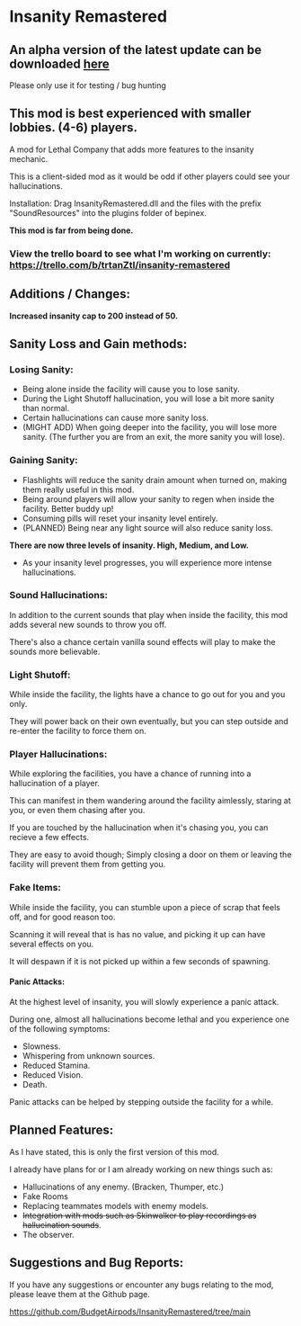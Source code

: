 # Insanity Remastered

## An alpha version of the latest update can be downloaded [here](https://github.com/BudgetAirpods/InsanityRemastered/releases/tag/v1.1.0-alpha)
Please only use it for testing / bug hunting
## This mod is best experienced with smaller lobbies. (4-6) players.
A mod for Lethal Company that adds more features to the insanity mechanic.

This is a client-sided mod as it would be odd if other players could see your hallucinations.

Installation:
Drag InsanityRemastered.dll and the files with the prefix "SoundResources" into the plugins folder of bepinex.

**This mod is far from being done.**

### View the trello board to see what I'm working on currently: https://trello.com/b/trtanZtI/insanity-remastered

## Additions / Changes:

**Increased insanity cap to 200 instead of 50.**

## Sanity Loss and Gain methods:

### Losing Sanity:
   - Being alone inside the facility will cause you to lose sanity.
   - During the Light Shutoff hallucination, you will lose a bit more sanity than normal.
   - Certain hallucinations can cause more sanity loss.
   - (MIGHT ADD) When going deeper into the facility, you will lose more sanity. (The further you are from an exit, the more sanity you will lose).

### Gaining Sanity:
   - Flashlights will reduce the sanity drain amount when turned on, making them really useful in this mod.
   - Being around players will allow your sanity to regen when inside the facility. Better buddy up!
   - Consuming pills will reset your insanity level entirely.
   - (PLANNED) Being near any light source will also reduce sanity loss.
     
**There are now three levels of insanity. High, Medium, and Low.**
   - As your insanity level progresses, you will experience more intense hallucinations.
### Sound Hallucinations:
In addition to the current sounds that play when inside the facility, this mod adds several new sounds to throw you off.

There's also a chance certain vanilla sound effects will play to make the sounds more believable.

### Light Shutoff:

While inside the facility, the lights have a chance to go out for you and you only.

They will power back on their own eventually, but you can step outside and re-enter the facility to force them on.
### Player Hallucinations:

While exploring the facilities, you have a chance of running into a hallucination of a player.

This can manifest in them wandering around the facility aimlessly, staring at you, or even them chasing after you.

If you are touched by the hallucination when it's chasing you, you can recieve a few effects.

They are easy to avoid though; Simply closing a door on them or leaving the facility will prevent them from getting you. 

### Fake Items:

While inside the facility, you can stumble upon a piece of scrap that feels off, and for good reason too. 

Scanning it will reveal that is has no value, and picking it up can have several effects on you.

It will despawn if it is not picked up within a few seconds of spawning.

#### Panic Attacks:

At the highest level of insanity, you will slowly experience a panic attack.

During one, almost all hallucinations become lethal and you experience one of the following symptoms:
- Slowness.
- Whispering from unknown sources.
- Reduced Stamina.
- Reduced Vision.
- Death.

Panic attacks can be helped by stepping outside the facility for a while.

## Planned Features:

As I have stated, this is only the first version of this mod.

I already have plans for or I am already working on new things such as:

- Hallucinations of any enemy. (Bracken, Thumper, etc.)
- Fake Rooms
- Replacing teammates models with enemy models.
- ~~Integration with mods such as Skinwalker to play recordings as hallucination sounds~~.
- The observer.
## Suggestions and Bug Reports:
If you have any suggestions or encounter any bugs relating to the mod, please leave them at the Github page.

https://github.com/BudgetAirpods/InsanityRemastered/tree/main
